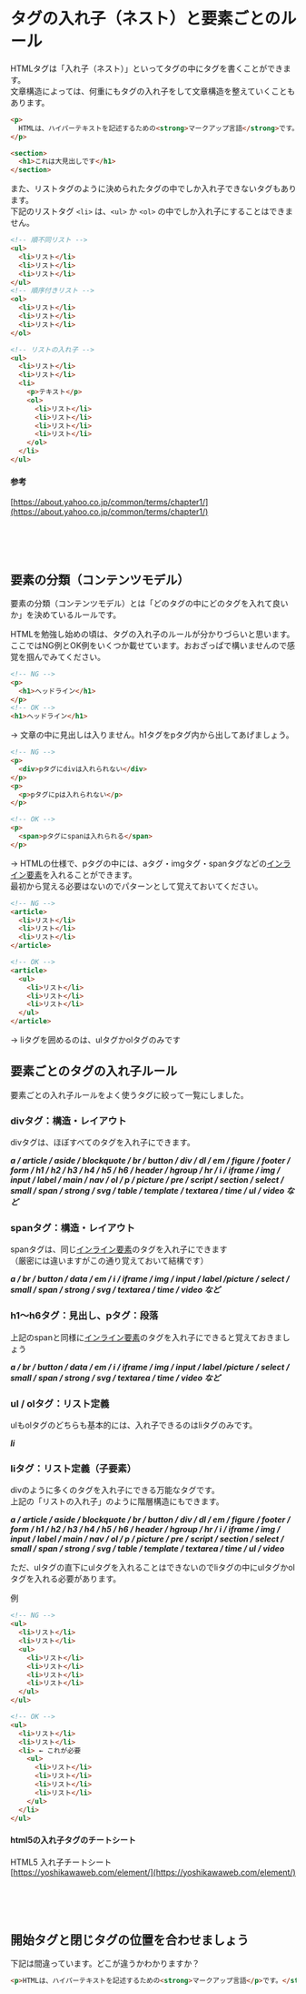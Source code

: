 # タグの入れ子（ネスト）と要素ごとのルール

HTMLタグは「入れ子（ネスト）」といってタグの中にタグを書くことができます。  
文章構造によっては、何重にもタグの入れ子をして文章構造を整えていくこともあります。

```html
<p>
  HTMLは、ハイパーテキストを記述するための<strong>マークアップ言語</strong>です。
</p>

<section>
  <h1>これは大見出しです</h1>
</section>
```

また、リストタグのように決められたタグの中でしか入れ子できないタグもあります。  
下記のリストタグ ```<li>``` は、```<ul>``` か ```<ol>``` の中でしか入れ子にすることはできません。

```html
<!-- 順不同リスト -->
<ul>
  <li>リスト</li>
  <li>リスト</li>
  <li>リスト</li>
</ul>
<!-- 順序付きリスト -->
<ol>
  <li>リスト</li>
  <li>リスト</li>
  <li>リスト</li>
</ol>

<!-- リストの入れ子 -->
<ul>
  <li>リスト</li>
  <li>リスト</li>
  <li>
    <p>テキスト</p>
    <ol>
      <li>リスト</li>
      <li>リスト</li>
      <li>リスト</li>
      <li>リスト</li>
    </ol>
  </li>
</ul>
```

#### 参考
[https://about.yahoo.co.jp/common/terms/chapter1/](https://about.yahoo.co.jp/common/terms/chapter1/)

<br><br><br>

## 要素の分類（コンテンツモデル）
要素の分類（コンテンツモデル）とは「どのタグの中にどのタグを入れて良いか」を決めているルールです。  

HTMLを勉強し始めの頃は、タグの入れ子のルールが分かりづらいと思います。  
ここではNG例とOK例をいくつか載せています。おおざっぱで構いませんので感覚を掴んでみてください。

```html
<!-- NG -->
<p>
  <h1>ヘッドライン</h1>
</p>
<!-- OK -->
<h1>ヘッドライン</h1>
```
→ 文章の中に見出しは入りません。h1タグをpタグ内から出してあげましょう。  



```html
<!-- NG -->
<p>
  <div>pタグにdivは入れられない</div>
</p>
<p>
  <p>pタグにpは入れられない</p>
</p>

<!-- OK -->
<p>
  <span>pタグにspanは入れられる</span>
</p>
```
→ HTMLの仕様で、pタグの中には、aタグ・imgタグ・spanタグなどの<a href="https://kazuyawatamura.github.io/lesson-html/css-basic/block-and-inline-elements.html" target="_blank">インライン要素</a>を入れることができます。  
最初から覚える必要はないのでパターンとして覚えておいてください。

```html
<!-- NG -->
<article>
  <li>リスト</li>
  <li>リスト</li>
  <li>リスト</li>
</article>

<!-- OK -->
<article>
  <ul>
    <li>リスト</li>
    <li>リスト</li>
    <li>リスト</li>
  </ul>
</article>
```
→ liタグを囲めるのは、ulタグかolタグのみです  


## 要素ごとのタグの入れ子ルール

要素ごとの入れ子ルールをよく使うタグに絞って一覧にしました。  

### divタグ：構造・レイアウト

divタグは、ほぼすべてのタグを入れ子にできます。

***a / article / aside / blockquote / br / button / div / dl / em / figure / footer / form / h1 / h2 / h3 / h4 / h5 / h6 / header / hgroup / hr / i / iframe / img / input / label / main / nav / ol / p / picture / pre / script / section / select / small / span / strong / svg / table / template / textarea / time / ul / video など***

### spanタグ：構造・レイアウト

spanタグは、同じ<a href="https://kazuyawatamura.github.io/lesson-html/css-basic/block-and-inline-elements.html" target="_blank">インライン要素</a>のタグを入れ子にできます  
（厳密には違いますがこの通り覚えておいて結構です）

***a / br / button / data / em / i / iframe / img / input / label /picture / select / small / span / strong / svg / textarea / time / video など***

### h1〜h6タグ：見出し、pタグ：段落

上記のspanと同様に<a href="https://kazuyawatamura.github.io/lesson-html/css-basic/block-and-inline-elements.html" target="_blank">インライン要素</a>のタグを入れ子にできると覚えておきましょう

***a / br / button / data / em / i / iframe / img / input / label /picture / select / small / span / strong / svg / textarea / time / video など***

### ul / olタグ：リスト定義

ulもolタグのどちらも基本的には、入れ子できるのはliタグのみです。

***li***

### liタグ：リスト定義（子要素）

divのように多くのタグを入れ子にできる万能なタグです。  
上記の「リストの入れ子」のように階層構造にもできます。

***a / article / aside / blockquote / br / button / div / dl / em / figure / footer / form / h1 / h2 / h3 / h4 / h5 / h6 / header / hgroup / hr / i / iframe / img / input / label / main / nav / ol / p / picture / pre / script / section / select / small / span / strong / svg / table / template / textarea / time / ul / video***

ただ、ulタグの直下にulタグを入れることはできないのでliタグの中にulタグかolタグを入れる必要があります。
  
例

```html
<!-- NG -->
<ul>
  <li>リスト</li>
  <li>リスト</li>
  <ul>
    <li>リスト</li>
    <li>リスト</li>
    <li>リスト</li>
    <li>リスト</li>
  </ul>
</ul>

<!-- OK -->
<ul>
  <li>リスト</li>
  <li>リスト</li>
  <li> ← これが必要
    <ul>
      <li>リスト</li>
      <li>リスト</li>
      <li>リスト</li>
      <li>リスト</li>
    </ul>
  </li>
</ul>
```

#### html5の入れ子タグのチートシート

HTML5 入れ子チートシート  
[https://yoshikawaweb.com/element/](https://yoshikawaweb.com/element/)


<br><br><br>

## 開始タグと閉じタグの位置を合わせましょう

下記は間違っています。どこが違うかわかりますか？

```html
<p>HTMLは、ハイパーテキストを記述するための<strong>マークアップ言語</p>です。</strong>
```
  
  <br>
  <br>
  <br>
  <br>
  <br>
  <br>
  <br>
  <br>
  <br>
  <br>
  <br>
  <br>
  <br>
  <br>
  <br>
  <br>
  <br>
  <br>
  <br>
  <br>
  <br>
  <br>
  <br>
  <br>
  <br>
  <br>
  <br>

正解はこちらです！  
答え：strongタグとpタグの終了タグの位置が変わっています。

```html
<p>HTMLは、ハイパーテキストを記述するための<strong>マークアップ言語</strong>です。</p>
```

このように1行のみの場合は迷わず間違いを発見できますが、100行〜1000行といった行数のコードで見つけるのは大変です。  
そのため、開始タグを書いたら必ず終了タグも同時に書く習慣を身に着けましょう。